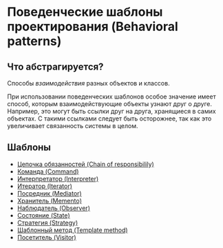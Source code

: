 # Поведенческие шаблоны проектирования (Behavioral patterns)

## Что абстрагируется?

Способы *взаимодействия* разных объектов и классов.

При использовании поведенческих шаблонов особое значение имеет способ, которым взаимодействующие объекты узнают друг о друге. Например, это могут быть ссылки друг на друга, хранящиеся в самих объектах. С такими ссылками следует быть осторожнее, так как это увеличивает связанность системы в целом.

## Шаблоны

* [Цепочка обязанностей (Chain of responsibilily)](./chainOfResponsibility)
* [Команда (Command)](./command)
* [Интерпретатор (Interpreter)](./interpreter)
* [Итератор (Iterator)](./iterator)
* [Посредник (Mediator)](./mediator)
* [Хранитель (Memento)](./memento)
* [Наблюдатель (Observer)](./observer)
* [Состояние (State)](./state)
* [Стратегия (Strategy)](./strategy)
* [Шаблонный метод (Template method)](./template)
* [Посетитель (Visitor)](./visitor)